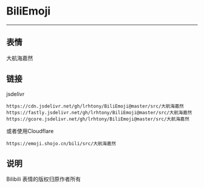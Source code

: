 # BiliEmoji
---
## 表情
大航海嘉然
## 链接
jsdelivr
```
https://cdn.jsdelivr.net/gh/lrhtony/BiliEmoji@master/src/大航海嘉然
https://fastly.jsdelivr.net/gh/lrhtony/BiliEmoji@master/src/大航海嘉然
https://gcore.jsdelivr.net/gh/lrhtony/BiliEmoji@master/src/大航海嘉然
```
或者使用Cloudflare
```
https://emoji.shojo.cn/bili/src/大航海嘉然
```
## 说明
Bilibili 表情的版权归原作者所有
